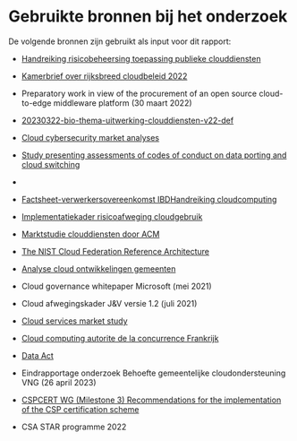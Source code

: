 # Gebruikte bronnen bij het onderzoek

De volgende bronnen zijn gebruikt als input voor dit rapport:

- [Handreiking risicobeheersing toepassing publieke clouddiensten](https://open.overheid.nl/documenten/ronl-734f947ec6465e4f75a56bed82fe64a1135f71a8/pdf)

- [Kamerbrief over rijksbreed cloudbeleid 2022](https://www.rijksoverheid.nl/documenten/kamerstukken/2022/08/29/kamerbrief-rijksbreed-cloudbeleid-2022)

- Preparatory work in view of the procurement of an open source cloud-to-edge middleware platform (30 maart 2022)

- [20230322-bio-thema-uitwerking-clouddiensten-v22-def](https://www.cip-overheid.nl/media/h4lcnhdn/20230322-bio-thema-uitwerking-clouddiensten-v22-def.pdf)

- [Cloud cybersecurity market analyses](https://www.enisa.europa.eu/publications/cloud-cybersecurity-market-analysis)

- [Study presenting assessments of codes of conduct on data porting and cloud switching](https://digital-strategy.ec.europa.eu/en/library/study-presenting-assessments-codes-conduct-data-porting-and-cloud-switching)

- 

- [Factsheet-verwerkersovereenkomst IBD](https://www.informatiebeveiligingsdienst.nl/wp-content/uploads/2019/09/201909-Factsheet-Is-mijn-leverancier-wel-of-geen-verwerker_v1.2.pdf)[Handreiking cloudcomputing](https://www.forumstandaardisatie.nl/sites/bfs/files/proceedings/Handreiking_CloudOverheden_Taskforce_LR_1_.pdf)

- [Implementatiekader risicoafweging cloudgebruik](https://www.rijksoverheid.nl/documenten/rapporten/2023/01/05/implementatiekader-risicoafweging-cloudgebruik)

- [Marktstudie clouddiensten door ACM](https://www.acm.nl/nl/publicaties/marktstudie-clouddiensten#:~:text=In%20deze%20marktstudie%20heeft%20de,van%20aanbieders%20van%20die%20diensten.)

- [The NIST Cloud Federation Reference Architecture](https://nvlpubs.nist.gov/nistpubs/SpecialPublications/NIST.SP.500-332.pdf)

- [Analyse cloud ontwikkelingen gemeenten](https://vng.nl/sites/default/files/2023-12/rapportage_mi_analyse_cloud_ontwikkelingen_gemeenten_v1.0_003.pdf)

- Cloud governance whitepaper Microsoft (mei 2021)

- Cloud afwegingskader J&V versie 1.2 (juli 2021)

- [Cloud services market study](https://www.ofcom.org.uk/consultations-and-statements/category-2/cloud-services-market-study)

- [Cloud computing autorite de la concurrence Frankrijk](https://www.autoritedelaconcurrence.fr/en/press-release/cloud-computing-autorite-de-la-concurrence-issues-its-market-study-competition-cloud)

- [Data Act](https://eur-lex.europa.eu/legal-content/NL/TXT/PDF/?uri=CELEX:52022PC0068)

- Eindrapportage onderzoek Behoefte gemeentelijke cloudondersteuning VNG (26 april 2023)

- [CSPCERT WG (Milestone 3) Recommendations for the implementation of the CSP certification scheme](https://ecp.nl/wp-content/uploads/2020/01/PT-2019-CSP-CERT-WG-Recommendations-for-the-implementation-of-the-CSP-Certification-scheme-20190607-Final-version.pdf)

- CSA STAR programme 2022

